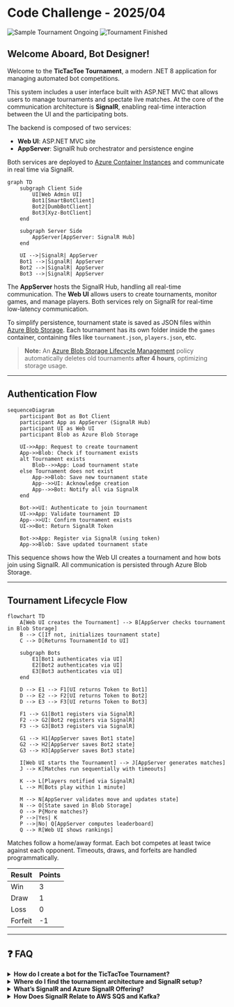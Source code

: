 ﻿# Code Challenge - 2025/04

![Sample Tournament Ongoing](https://github.com/user-attachments/assets/c28d07f9-1e20-4d16-9cd9-d0e427fe84df)
![Tournament Finished](https://github.com/user-attachments/assets/855c76f8-da71-4509-97fd-7acd815d3e6e)

## Welcome Aboard, Bot Designer!

Welcome to the **TicTacToe Tournament**, a modern .NET 8 application for managing automated bot competitions.

This system includes a user interface built with ASP.NET MVC that allows users to manage tournaments and spectate live matches. At the core of the communication architecture is **SignalR**, enabling real-time interaction between the UI and the participating bots.

The backend is composed of two services:
- **Web UI**: ASP.NET MVC site
- **AppServer**: SignalR hub orchestrator and persistence engine

Both services are deployed to [Azure Container Instances](https://learn.microsoft.com/en-us/azure/container-instances/container-instances-overview) and communicate in real time via SignalR.

```mermaid
graph TD
    subgraph Client Side
        UI[Web Admin UI]
        Bot1[SmartBotClient]
        Bot2[DumbBotClient]
        Bot3[Xyz-BotClient]
    end

    subgraph Server Side
        AppServer[AppServer: SignalR Hub]
    end

    UI -->|SignalR| AppServer
    Bot1 -->|SignalR| AppServer
    Bot2 -->|SignalR| AppServer
    Bot3 -->|SignalR| AppServer
```

The **AppServer** hosts the SignalR Hub, handling all real-time communication. The **Web UI** allows users to create tournaments, monitor games, and manage players. Both services rely on SignalR for real-time low-latency communication.

To simplify persistence, tournament state is saved as JSON files within [Azure Blob Storage](https://learn.microsoft.com/en-us/azure/storage/blobs/storage-blobs-introduction). Each tournament has its own folder inside the `games` container, containing files like `tournament.json`, `players.json`, etc.

> **Note:** An [Azure Blob Storage Lifecycle Management](https://learn.microsoft.com/en-us/azure/storage/blobs/lifecycle-management-overview) policy automatically deletes old tournaments **after 4 hours**, optimizing storage usage.

---

## Authentication Flow

```mermaid
sequenceDiagram
    participant Bot as Bot Client
    participant App as AppServer (SignalR Hub)
    participant UI as Web UI
    participant Blob as Azure Blob Storage

    UI->>App: Request to create tournament
    App->>Blob: Check if tournament exists
    alt Tournament exists
        Blob-->>App: Load tournament state
    else Tournament does not exist
        App->>Blob: Save new tournament state
        App-->>UI: Acknowledge creation
        App-->>Bot: Notify all via SignalR
    end

    Bot->>UI: Authenticate to join tournament
    UI->>App: Validate tournament ID
    App-->>UI: Confirm tournament exists
    UI->>Bot: Return SignalR Token

    Bot->>App: Register via SignalR (using token)
    App->>Blob: Save updated tournament state
```

This sequence shows how the Web UI creates a tournament and how bots join using SignalR. All communication is persisted through Azure Blob Storage.

---

## Tournament Lifecycle Flow

```mermaid
flowchart TD
    A[Web UI creates the Tournament] --> B[AppServer checks tournament in Blob Storage]
    B --> C[If not, initializes tournament state]
    C --> D[Returns TournamentId to UI]

    subgraph Bots
        E1[Bot1 authenticates via UI]
        E2[Bot2 authenticates via UI]
        E3[Bot3 authenticates via UI]
    end

    D --> E1 --> F1[UI returns Token to Bot1]
    D --> E2 --> F2[UI returns Token to Bot2]
    D --> E3 --> F3[UI returns Token to Bot3]

    F1 --> G1[Bot1 registers via SignalR]
    F2 --> G2[Bot2 registers via SignalR]
    F3 --> G3[Bot3 registers via SignalR]

    G1 --> H1[AppServer saves Bot1 state]
    G2 --> H2[AppServer saves Bot2 state]
    G3 --> H3[AppServer saves Bot3 state]

    I[Web UI starts the Tournament] --> J[AppServer generates matches]
    J --> K[Matches run sequentially with timeouts]

    K --> L[Players notified via SignalR]
    L --> M[Bots play within 1 minute]

    M --> N[AppServer validates move and updates state]
    N --> O[State saved in Blob Storage]
    O --> P{More matches?}
    P -->|Yes| K
    P -->|No| Q[AppServer computes leaderboard]
    Q --> R[Web UI shows rankings]
```

Matches follow a home/away format. Each bot competes at least twice against each opponent. Timeouts, draws, and forfeits are handled programmatically.

| Result   | Points |
|----------|--------|
| Win      |   3    |
| Draw     |   1    |
| Loss     |   0    |
| Forfeit  |  -1    |

---

## ❓ FAQ

<details>
<summary><strong>How do I create a bot for the TicTacToe Tournament?</strong></summary>

See [How to Create a Bot.md](./How-To-Create-A-Bot.md). It provides everything you need to build a bot that integrates with the tournament engine.

</details>

<details>

<summary><strong>Where do I find the tournament architecture and SignalR setup?</strong></summary>

In this [README.md](./README.md) there's an in-depth explanation of the system design, tournament flows, and infrastructure.

</details>

<details>
<summary><strong>What’s SignalR and Azure SignalR Offering?</strong></summary>

[SignalR](https://learn.microsoft.com/aspnet/core/signalr/introduction) is a real-time communication library for ASP.NET. It simplifies bi-directional communication between client and server.

The [Azure SignalR Service](https://learn.microsoft.com/azure/azure-signalr/signalr-overview) offers a managed, scalable infrastructure for SignalR apps, handling scale-out, connections, and backplane messaging.

</details>

<details>
<summary><strong>How Does SignalR Relate to AWS SQS and Kafka?</strong></summary>

While [SignalR](https://learn.microsoft.com/aspnet/core/signalr/introduction) is ideal for **real-time** messaging between clients and servers, [AWS SQS](https://aws.amazon.com/sqs/) and [Apache Kafka](https://kafka.apache.org/) focus on **asynchronous**, **durable**, and **scalable** messaging.

SignalR is designed for scenarios requiring immediate feedback — like games or chat. Kafka and SQS excel in high-throughput, distributed, fault-tolerant data streaming.

You can combine SignalR with Azure services like:
- [Azure Service Bus](https://learn.microsoft.com/azure/service-bus-messaging/service-bus-messaging-overview)
- [Azure Event Hubs](https://learn.microsoft.com/azure/event-hubs/event-hubs-about)
- [Azure Event Grid](https://learn.microsoft.com/azure/event-grid/overview)

to support observability, guaranteed delivery, dead-lettering, and retries.

</details>
